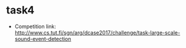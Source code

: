 # task4

- Competition link: http://www.cs.tut.fi/sgn/arg/dcase2017/challenge/task-large-scale-sound-event-detection